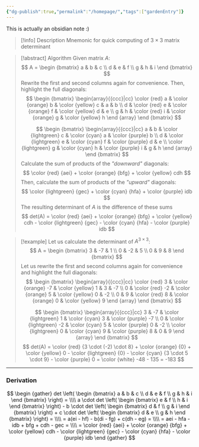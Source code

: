 ```yaml
---
{"dg-publish":true,"permalink":"/homepage/","tags":["gardenEntry"]}
---
```


This is actually an obsidian note :)

> [!info] Description
> Mnemonic for quick computing of $3 \times 3$ matrix determinant

> [!abstract] Algorithm
> Given matrix $A$:
> $$
> A = \begin {bmatrix}
> a & b & c \\
> d & e & f \\
> g & h & i
> \end {bmatrix}
> $$
> Rewrite the first and second columns again for convenience. Then, highlight the full diagonals:
> $$
> \begin {bmatrix}
> \begin{array}{{ccc}|cc}
> \color {red} a & \color {orange} b & \color {yellow} c & a & b \\
> d & \color {red} e & \color {orange} f & \color {yellow} d & e \\
> g & h & \color {red} i & \color {orange} g & \color {yellow} h
> \end {array}
> \end {bmatrix}
> $$
> 
> $$
> \begin {bmatrix}
> \begin{array}{{ccc}|cc}
> a & b & \color {lightgreen} c & \color {cyan} a & \color {purple} b \\
> d & \color {lightgreen} e & \color {cyan} f & \color {purple} d & e \\
> \color {lightgreen} g & \color {cyan} h & \color {purple} i & g & h
> \end {array}
> \end {bmatrix}
> $$
> Calculate the sum of products of the *"downward"* diagonals:
> $$
> \color {red} {aei} + \color {orange} {bfg} + \color {yellow} cdh
> $$
> Then, calculate the sum of products of the *"upward"* diagonals:
> $$
> \color {lightgreen} {gec} + \color {cyan} {hfa} + \color {purple} idb
> $$
> The resulting determinant of $A$ is the difference of these sums
> $$
> det(A) = \color {red} {aei} + \color {orange} {bfg} + \color {yellow} cdh - \color {lightgreen} {gec} - \color {cyan} {hfa} - \color {purple} idb
> $$

> [!example]
> Let us calculate the determinant of $A^{3 \times 3}$:
> $$
> A = \begin {bmatrix}
> 3 & -7 & 1 \\
> 0 & -2 & 5 \\
> 0 & 9 & 8
> \end {bmatrix}
> $$
> Let us rewrite the first and second columns again for convenience and highlight the full diagonals:
> $$
> \begin {bmatrix}
> \begin{array}{{ccc}|cc}
> \color {red} 3 & \color {orange} -7 & \color {yellow} 1 & 3 & -7 \\
> 0 & \color {red} -2 & \color {orange} 5 & \color {yellow} 0 & -2 \\
> 0 & 9 & \color {red} 8 & \color {orange} 0 & \color {yellow} 9
> \end {array}
> \end {bmatrix}
> $$
> 
> $$
> \begin {bmatrix}
> \begin{array}{{ccc}|cc}
> 3 & -7 & \color {lightgreen} 1 & \color {cyan} 3 & \color {purple} -7 \\
> 0 & \color {lightgreen} -2 & \color {cyan} 5 & \color {purple} 0 & -2 \\
> \color {lightgreen} 0 & \color {cyan} 9 & \color {purple} 8 & 0 & 9
> \end {array}
> \end {bmatrix}
> $$
> $$
> det(A) = \color {red} {3 \cdot (-2) \cdot 8} + \color {orange} {0} + \color {yellow} 0 - \color {lightgreen} {0} - \color {cyan} {3 \cdot 5 \cdot 9} - \color {purple} 0 = \color {white} -48 - 135 = -183
> $$

___
### Derivation

$$
\begin {gather}
det \left( \begin {bmatrix}
a & b & c \\
d & e & f \\
g & h & i
\end {bmatrix} \right) = \\\\
a \cdot
det \left( \begin {bmatrix}
e & f \\
h & i
\end {bmatrix} \right) - b \cdot
det \left( \begin {bmatrix}
d & f \\
g & i
\end {bmatrix} \right) + c \cdot
det \left( \begin {bmatrix}
d & e \\
g & h
\end {bmatrix} \right) = \\\\
= a(ei - hf) - b(di - fg) + c(dh - eg) = \\\\
= aei - hfa - idb + bfg + cdh - gec = \\\\
= \color {red} {aei} + \color {orange} {bfg} + \color {yellow} cdh - \color {lightgreen} {gec} - \color {cyan} {hfa} - \color {purple} idb
\end {gather}
$$
